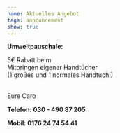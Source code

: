 ```yaml
---
name: Aktuelles Angebot
tags: announcement
show: true
---
```

**Umweltpauschale:**

5€ Rabatt beim</br >  Mitbringen eigener Handtücher</br >
(1 großes und 1 normales Handtuch!) </br ></br >

Eure Caro

**Telefon: 030 - 490 87 205</br >**

**Mobil: 0176 24 74 54 41**
</br ></br >